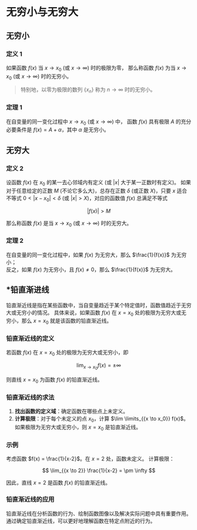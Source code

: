 # 无穷小与无穷大

## 无穷小

### 定义 1

如果函数 $f(x)$ 当 $x \rightarrow x_0$ (或 $x \rightarrow \infty$) 时的极限为零，
那么称函数 $f(x)$ 为当 $x \rightarrow x_0$ (或 $x \rightarrow \infty$) 时的无穷小。

> 特别地，以零为极限的数列 $\{x_n\}$ 称为 $n \rightarrow \infty$ 时的无穷小。

### 定理 1

在自变量的同一变化过程中 $x \rightarrow x_0$ (或 $x \rightarrow \infty$) 中，
函数 $f(x)$ 具有极限 $A$ 的充分必要条件是 $f(x) = A + \alpha$，其中 $\alpha$ 是无穷小。

## 无穷大

### 定义 2

设函数 $f(x)$ 在 $x_0$ 的某一去心邻域内有定义 (或 $|x|$ 大于某一正数时有定义)。
如果对于任意给定的正数 $M$ (不论它多么大)，总存在正数 $\delta$ (或正数 $X$)，只要 $x$ 适合不等式
$0 < |x - x_0| < \delta$ (或 $|x| > X$)，对应的函数值 $f(x)$ 总满足不等式

$$
|f(x)| > M
$$

那么称函数 $f(x)$ 是当 $x \rightarrow x_0$ (或 $x \rightarrow \infty$) 时的无穷大。

### 定理 2

在自变量的同一变化过程中，如果 $f(x)$ 为无穷大，那么 $\frac{1}{f(x)}$ 为无穷小；<br />
反之，如果 $f(x)$ 为无穷小，且 $f(x) \neq 0$，那么 $\frac{1}{f(x)}$ 为无穷大。

## *铅直渐进线

铅直渐近线是指在某些函数中，当自变量趋近于某个特定值时，函数值趋近于无穷大或无穷小的情况。
具体来说，如果函数 $f(x)$ 在 $x = x_0$ 处的极限为无穷大或无穷小，那么 $x = x_0$ 就是该函数的铅直渐近线。

### 铅直渐近线的定义

若函数 $f(x)$ 在 $x = x_0$ 处的极限为无穷大或无穷小，即

$$
\lim_{{x \to x_0}} f(x) = \pm \infty
$$

则直线 $x = x_0$ 为函数 $f(x)$ 的铅直渐近线。

### 铅直渐近线的求法

1. **找出函数的定义域**：确定函数在哪些点上未定义。
2. **计算极限**：对于每个未定义的点 $x_0$，计算 $\lim \limits_{{x \to x_0}} f(x)$。如果极限为无穷大或无穷小，则 $x = x_0$ 是铅直渐近线。

### 示例

考虑函数 $f(x) = \frac{1}{x-2}$。在 $x = 2$ 处，函数未定义。
计算极限：

$$
\lim_{{x \to 2}} \frac{1}{x-2} = \pm \infty
$$

因此，直线 $x = 2$ 是函数 $f(x)$ 的铅直渐近线。

### 铅直渐近线的应用

铅直渐近线在分析函数的行为、绘制函数图像以及解决实际问题中具有重要作用。
通过确定铅直渐近线，可以更好地理解函数在特定点附近的行为。
